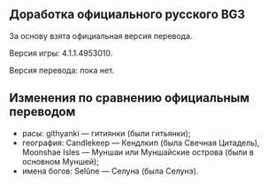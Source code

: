 Доработка официального русского BG3
-----------------------------------

За основу взята официальная версия перевода.

Версия игры: 4.1.1.4953010.

Версия перевода: пока нет.

Изменения по сравнению официальным переводом
--------------------------------------------
* расы: githyanki — гитиянки (были гитьянки);
* география: Candlekeep — Кендлкип (была Свечная Цитадель), Moonshae Isles — Муншаи или Муншайские острова (были в основном Муншей);
* имена богов: Selûne — Селуна (была Селунэ).
